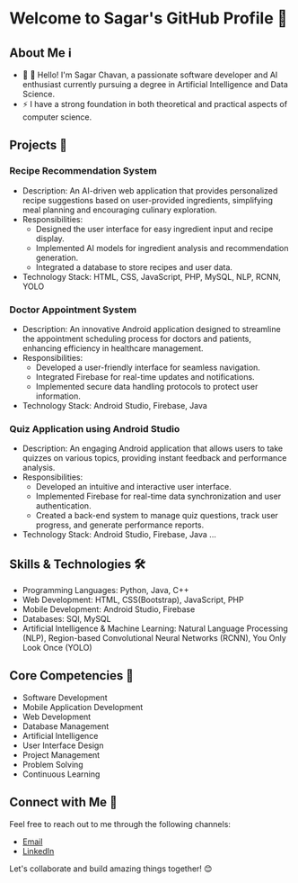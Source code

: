 # Welcome to Sagar's GitHub Profile 👋


## About Me ℹ️

- 🔭 👋 Hello! I'm Sagar Chavan, a passionate software developer and AI enthusiast currently pursuing a degree in Artificial Intelligence and Data Science.
- ⚡ I have a strong foundation in both theoretical and practical aspects of computer science.

## Projects 🚀

### Recipe Recommendation System
- Description: An AI-driven web application that provides personalized recipe suggestions based on user-provided ingredients, simplifying meal planning and encouraging culinary exploration.
- Responsibilities:
    - Designed the user interface for easy ingredient input and recipe display.
    - Implemented AI models for ingredient analysis and recommendation generation.
    - Integrated a database to store recipes and user data.
- Technology Stack: HTML, CSS, JavaScript, PHP, MySQL, NLP, RCNN, YOLO

### Doctor Appointment System
- Description: An innovative Android application designed to streamline the appointment scheduling process for doctors and patients, enhancing efficiency in healthcare management.
- Responsibilities:
    - Developed a user-friendly interface for seamless navigation.
    - Integrated Firebase for real-time updates and notifications.
    - Implemented secure data handling protocols to protect user information.
- Technology Stack: Android Studio, Firebase, Java


### Quiz Application using Android Studio
- Description: An engaging Android application that allows users to take quizzes on various topics, providing instant feedback and performance analysis.
- Responsibilities:
    - Developed an intuitive and interactive user interface.
    - Implemented Firebase for real-time data synchronization and user authentication.
    - Created a back-end system to manage quiz questions, track user progress, and generate performance reports.
- Technology Stack:  Android Studio, Firebase, Java
...

## Skills & Technologies 🛠️

- Programming Languages: Python, Java, C++
- Web Development: HTML, CSS(Bootstrap), JavaScript, PHP
- Mobile Development: Android Studio, Firebase
- Databases: SQl, MySQL
- Artificial Intelligence & Machine Learning: Natural Language Processing (NLP), Region-based Convolutional Neural Networks (RCNN), You Only Look Once (YOLO)


## Core Competencies 🎯
- Software Development
- Mobile Application Development
- Web Development
- Database Management
- Artificial Intelligence
- User Interface Design
- Project Management
- Problem Solving
- Continuous Learning

## Connect with Me 🤝

Feel free to reach out to me through the following channels:

- [Email](sagarchavan142003@gmail.com)
- [LinkedIn](https://www.linkedin.com/in/sagar-chavan-a6937b194)


Let's collaborate and build amazing things together! 😊
